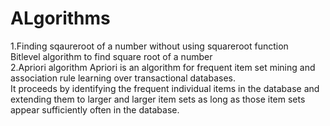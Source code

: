 # ALgorithms

1.Finding sqaureroot of a number without using squareroot function<br>
Bitlevel algorithm to find square root of a number
<br>
2.Apriori algorithm
Apriori is an algorithm for frequent item set mining and association rule learning over transactional databases.<br>
It proceeds by identifying the frequent individual items in the database and extending them to larger and 
larger item sets as long as those item sets appear sufficiently often in the database.
